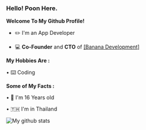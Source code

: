 ### **Hello! Poon Here.**

**Welcome To My Github Profile!**
  
  - ✏️ I'm an App Developer
  
  - 💻 **Co-Founder** and **CTO** of [[Banana Development]](https://github.com/Banana-Development)

**My Hobbies Are :**
   
   • ⌨️ Coding
  
**Some of My Facts :**

   • 💩 I'm 16 Years old
   
   • 🇹🇭 I'm in Thailand

   ![My github stats](https://github-readme-stats.vercel.app/api?username=puntawatsub&show_icons=true)
